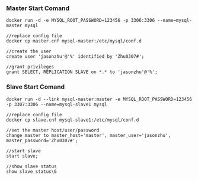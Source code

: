 ### Master Start Comand

	docker run -d -e MYSQL_ROOT_PASSWORD=123456 -p 3306:3306 --name=mysql-master mysql
	
	//replace config file
	docker cp master.cnf mysql-master:/etc/mysql/conf.d

	//create the user
	create user 'jasonzhu'@'%' identified by 'Zhu0307#'; 

	//grant privileges
	grant SELECT, REPLICATION SLAVE on *.* to 'jasonzhu'@'%';
### Slave Start Comand
	docker run -d --link mysql-master:master -e MYSQL_ROOT_PASSWORD=123456 -p 3307:3306 --name=mysql-slave1 mysql
	
	//replace config file
	docker cp slave.cnf mysql-slave1:/etc/mysql/conf.d

	//set the master host/user/password
	change master to master_host='master', master_user='jasonzhu', master_password='Zhu0307#';

	//start slave
	start slave;

	//show slave status
	show slave status\G